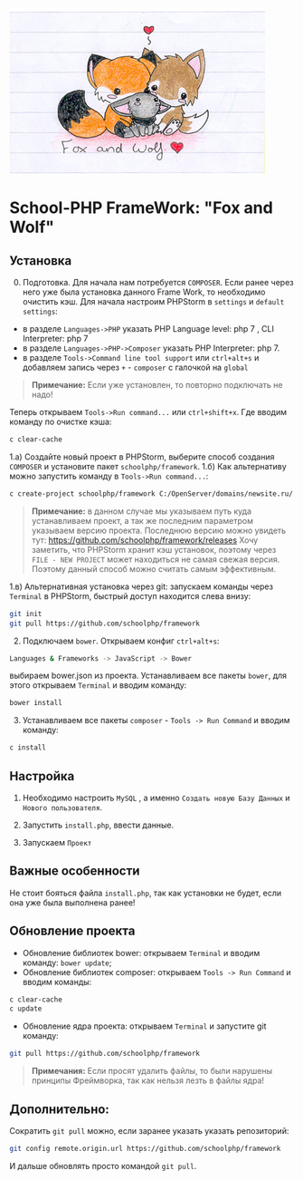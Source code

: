 ![School-PHP](https://raw.githubusercontent.com/schoolphp/library/master/Installer/install/skins/img/logo2.jpg)

School-PHP FrameWork: "Fox and Wolf"
===========================

## Установка 

0) Подготовка. Для начала нам потребуется `COMPOSER`. Если ранее через него уже была установка данного Frame Work, то необходимо очистить кэш. Для начала настроим PHPStorm в `settings` и `default settings`:
 - в разделе `Languages->PHP` указать PHP Language level: php 7 , CLI Interpreter: php 7
 - в разделе `Languages->PHP->Composer` указать PHP Interpreter: php 7.
 - в разделе `Tools->Command line tool support` или `ctrl+alt+s` и добавляем запись через `+` - `composer` с галочкой на `global` 

> **Примечание:** Если уже установлен, то повторно подключать не надо!

Теперь открываем `Tools->Run command...` или `ctrl+shift+x`. Где вводим команду по очистке кэша:
```bash
c clear-cache
```


1.а) Создайте новый проект в PHPStorm, выберите способ создания `COMPOSER` и установите пакет `schoolphp/framework`.
1.б) Как альтернативу можно запустить команду в `Tools->Run command...`:
```bash
c create-project schoolphp/framework C:/OpenServer/domains/newsite.ru/ 1.1.5
```
> **Примечание:** в данном случае мы указываем путь куда устанавливаем проект, а так же последним параметром указываем версию проекта. Последнюю версию можно увидеть тут:
https://github.com/schoolphp/framework/releases
Хочу заметить, что PHPStorm хранит кэш установок, поэтому через `FILE - NEW PROJECT` может находиться не самая свежая версия. Поэтому данный способ можно считать самым эффективным.

1.в) Альтернативная установка через git: запускаем команды через `Terminal` в PHPStorm, быстрый доступ находится слева внизу:
```bash
git init
git pull https://github.com/schoolphp/framework
```

2) Подключаем `bower`. Открываем конфиг `ctrl+alt+s`: 
```bash
Languages & Frameworks -> JavaScript -> Bower
```
выбираем bower.json из проекта. Устанавливаем все пакеты `bower`, для этого открываем `Terminal` и вводим команду:
```bash
bower install
```

3) Устанавливаем все пакеты `composer` - `Tools -> Run Command` и вводим команду:
```bash
c install
```


## Настройка
1) Необходимо настроить `MySQL` , а именно `Создать новую Базу Данных` и `Нового пользователя`.

2) Запустить `install.php`, ввести данные.

3) Запускаем `Проект`

## Важные особенности
Не стоит бояться файла `install.php`, так как установки не будет, если она уже была выполнена ранее!

## Обновление проекта
- Обновление библиотек bower: открываем `Terminal` и вводим команду: `bower update`;
- Обновление библиотек composer: открываем `Tools -> Run Command` и вводим команды:
```bash
c clear-cache
c update
```
- Обновление ядра проекта: открываем `Terminal` и запустите git команду:
```bash
git pull https://github.com/schoolphp/framework
```
> **Примечания:** Если просят удалить файлы, то были нарушены принципы Фреймворка, так как нельзя лезть в файлы ядра!

## Дополнительно:
Сократить `git pull` можно, если заранее указать указать репозиторий:
```bash
git config remote.origin.url https://github.com/schoolphp/framework
```

И дальше обновлять просто командой `git pull`.